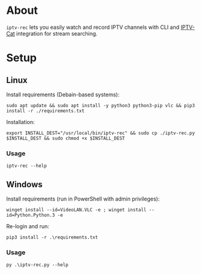 # About
`iptv-rec` lets you easily watch and record IPTV channels with CLI and [IPTV-Cat](https://iptvcat.com) integration for stream searching.
# Setup
## Linux
Install requirements (Debain-based systems):
```
sudo apt update && sudo apt install -y python3 python3-pip vlc && pip3 install -r ./requirements.txt
```
Installation:
```
export INSTALL_DEST="/usr/local/bin/iptv-rec" && sudo cp ./iptv-rec.py $INSTALL_DEST && sudo chmod +x $INSTALL_DEST
```
### Usage
```
iptv-rec --help
```
## Windows
Install requirements (run in PowerShell with admin privileges):
```
winget install --id=VideoLAN.VLC -e ; winget install --id=Python.Python.3 -e
```
Re-login and run:
```
pip3 install -r .\requirements.txt
```
### Usage
```
py .\iptv-rec.py --help
```
